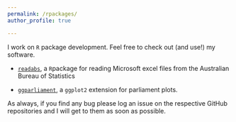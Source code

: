 ```yaml
---
permalink: /rpackages/
author_profile: true

---
```


I work on `R` package development.
Feel free to check out (and use!) my software.


* [`readabs`](https://zmeers.github.io/readabs/), a `R`package for reading Microsoft excel files from the Australian Bureau of Statistics

* [`ggparliament`](https://github.com/RobWHickman/ggparliament), a `ggplot2` extension for parliament plots.


As always, if you find any bug please log an issue on the respective GitHub repositories and I will get to them as soon as possible. 
